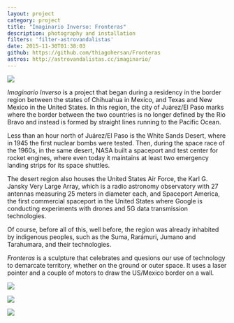 ```yaml
---
layout: project
category: project
title: "Imaginario Inverso: Fronteras"
description: photography and installation
filters: 'filter-astrovandalistas'
date: 2015-11-30T01:38:03
github: https://github.com/thiagohersan/Fronteras
astros: http://astrovandalistas.cc/imaginario/
---
```

![](/images/projects/fronteras/laser00.jpg)

*Imaginario Inverso* is a project that began during a residency in the border region between the states of Chihuahua in Mexico, and Texas and New Mexico in the United States. In this region, the city of Juárez/El Paso marks where the border between the two countries is no longer defined by the Rio Bravo and instead is formed by straight lines running to the Pacific Ocean.

Less than an hour north of Juárez/El Paso is the White Sands Desert, where in 1945 the first nuclear bombs were tested. Then, during the space race of the 1960s, in the same desert, NASA built a spaceport and test center for rocket engines, where even today it maintains at least two emergency landing strips for its space shuttles.

The desert region also houses the United States Air Force, the Karl G. Jansky Very Large Array, which is a radio astronomy observatory with 27 antennas measuring 25 meters in diameter each, and Spaceport America, the first commercial spaceport in the United States where Google is conducting experiments with drones and 5G data transmission technologies.

Of course, before all of this, well before, the region was already inhabited by indigenous peoples, such as the Suma, Rarámuri, Jumano and Tarahumara, and their technologies.

*Fronteras* is a sculpture that celebrates and quesions our use of technology to demarcate territory, whether on the ground or outer space. It uses a laser pointer and a couple of motors to draw the US/Mexico border on a wall.

![](/images/projects/fronteras/device00.jpg)

![](/images/projects/fronteras/laser01.jpg)

![](/images/projects/fronteras/laser02.jpg)
